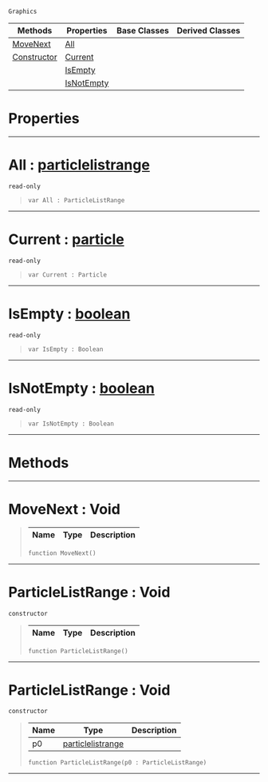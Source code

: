  `Graphics`

|Methods|Properties|Base Classes|Derived Classes|
|---|---|---|---|
|[ MoveNext](https://github.com/PlasmaEngine/PlasmaDocs/blob/master/code_reference/class_reference/particlelistrange.markdown#movenext-void)|[ All](https://github.com/PlasmaEngine/PlasmaDocs/blob/master/code_reference/class_reference/particlelistrange.markdown#all-plasma-engine-document)| | |
|[ Constructor](https://github.com/PlasmaEngine/PlasmaDocs/blob/master/code_reference/class_reference/particlelistrange.markdown#particlelistrange-void)|[ Current](https://github.com/PlasmaEngine/PlasmaDocs/blob/master/code_reference/class_reference/particlelistrange.markdown#current-plasma-engine-docu)| | |
| |[ IsEmpty](https://github.com/PlasmaEngine/PlasmaDocs/blob/master/code_reference/class_reference/particlelistrange.markdown#isempty-plasma-engine-docu)| | |
| |[ IsNotEmpty](https://github.com/PlasmaEngine/PlasmaDocs/blob/master/code_reference/class_reference/particlelistrange.markdown#isnotempty-plasma-engine-d)| | |


 #  Properties


---  
 #  All : [particlelistrange](https://github.com/PlasmaEngine/PlasmaDocs/blob/master/code_reference/class_reference/particlelistrange.markdown)

 `read-only`

> 
> ``` lang=cpp, name=Lightning
> var All : ParticleListRange


---  
 #  Current : [particle](https://github.com/PlasmaEngine/PlasmaDocs/blob/master/code_reference/class_reference/particle.markdown)

 `read-only`

> 
> ``` lang=cpp, name=Lightning
> var Current : Particle


---  
 #  IsEmpty : [boolean](https://github.com/PlasmaEngine/PlasmaDocs/blob/master/code_reference/lightning_base_types/boolean.markdown)

 `read-only`

> 
> ``` lang=cpp, name=Lightning
> var IsEmpty : Boolean


---  
 #  IsNotEmpty : [boolean](https://github.com/PlasmaEngine/PlasmaDocs/blob/master/code_reference/lightning_base_types/boolean.markdown)

 `read-only`

> 
> ``` lang=cpp, name=Lightning
> var IsNotEmpty : Boolean


---  
 #  Methods


---  
 #  MoveNext : Void

> 
> |Name|Type|Description|
> |---|---|---|
> ``` lang=cpp, name=Lightning
> function MoveNext()
> ``` 


---  
 #  ParticleListRange : Void

 `constructor`

> 
> |Name|Type|Description|
> |---|---|---|
> ``` lang=cpp, name=Lightning
> function ParticleListRange()
> ``` 


---  
 #  ParticleListRange : Void

 `constructor`

> 
> |Name|Type|Description|
> |---|---|---|
> |p0|[particlelistrange](https://github.com/PlasmaEngine/PlasmaDocs/blob/master/code_reference/class_reference/particlelistrange.markdown)| |
> ``` lang=cpp, name=Lightning
> function ParticleListRange(p0 : ParticleListRange)
> ``` 


---  
 

 